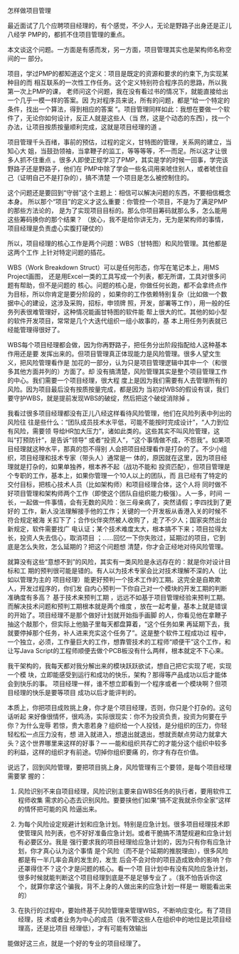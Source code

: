     
怎样做项目管理

最近面试了几个应聘项目经理的，有个感觉，不少人，无论是野路子出身还是正儿八经学
PMP的，都抓不住项目管理的重点。

本文谈这个问题。一方面是有感而发，另一方面，项目管理其实也是架构师名称空间的一
部分。

项目，学过PMP的都知道这个定义：项目是既定的资源和要求的约束下,为实现某种目的而
相互联系的一次性工作任务。这个定义特别符合程序员的思路，所以我第一次上PMP的课，
老师问这个问题，我在没有看过书的情况下，就能直接给出一个几乎一模一样的答案。因
为对程序员来说，所有的问题，都是“给一个特定的条件，找出一个算法，得到相应的答案
”。项目管理同样如此：我想在要做一个软件了，无论你如何设计，反正人就是这些人（当
然，这是个动态的东西），找一个办法，让项目按质按量顺利完成，这就是项目经理的道
。

项目管理千头百绪，事前的预估，过程的定义，甘特图的管理，关系网的建立，当知心大
姐，当鼓劲领袖，当拿鞭子的监工，等等等等，不一而足。所以这才让很多人抓不住重点
。很多人即使正规学习了PMP，其实是学的时候一回事，学完该野路子还是野路子，他们在
PMP中除了学会一些名词用来唬住别人，或者唬住自己（证明自己不是打杂的），搞不清楚
一个项目是怎么被控制住的。

这个问题还是要回到“守弱”这个主题上：相信可以解决问题的东西，不要相信概念本身。
所以那个“项目”的定义才这么重要：你管控一个项目，不是为了满足PMP的那些方法论的，
是为了实现项目目标的。那么你项目筹码就那么多，怎么能用这些筹码换你的那个结果？
（放心，我不是给你讲无为，无为是架构师的事情，项目经理是负责虚心实腹打硬仗的）

所以，项目经理的核心工作是两个问题：WBS（甘特图）和风险管理。其他都是这两个工作
上针对特定问题的插花。

WBS（Work Breakdown Struct）可以是任何形态，你写在笔记本上，用MS Project画图，
还是用Excel一类的工具写成一个列表，都无所谓，工具对很多问题有帮助，但不是问题的
核心。问题的核心是，你做任何长跑，都不会拿终点作为目标，所以你肯定是要分阶段的
，如果你的工作依赖特别复杂（比如做一个数据中心的建设，这涉及采购，招标，申领牌
照，开发，部署等工作），用一般的任务列表很难管理好，这种情况能画甘特图的软件能
帮上很大的忙。其他的如小型的软件开发项目，常常是几个大迭代组织一组小故事的，基
本上用任务列表就已经能管理得很好了。

WBS每个项目经理都会做，因为你再野路子，把任务分出阶段指配给人这种基本作用还是要
发挥出来的。但项目管理真正体现能力是风险管理。很多人望文生义，把风险管理看作是
加花的一部分，认为只是项目管理逻辑中其中一个（和很多其他方面并列的）方面了。却
没有搞清楚，风险管理其实是整个项目管理工作的中心。我们需要一个项目经理，很大程
度上是因为我们需要有人去管理所有的风险。因为项目最后没有按质按量完成，都是因为
当初对WBS的假设有误，我们要守护WBS，就是提前发现WBS的破绽，然后把这个破绽消除掉
。

我看过很多项目经理都没有正儿八经这样看待风险管理，他们在风险列表中列出的风险往
往是些什么：“团队成员技术水平低，可能不能按时完成设计”，“人力到位有风险，需要领
导给HR加大压力”，诸如此类的。这些其实不叫风险管理，这叫“打预防针”，是告诉“领导”
或者“投资人”，“这个事情做不成，不怨我”。如果项目经理就这种水平，那真的怨不得别
人会把项目经理看作是打杂的了。不少小组织，项目经理和技术专家（带头人）通常是一
体的，原因就在这里，因为项目经理就是打杂的，如果单独养，根本养不起（战功不能和
投资匹配），但项目管理是个专职的工作，基本上，如果你管理一个10人以上的团队，而
且已经有了特定的交付目标，把核心技术人员（比如架构师）和项目经理合体，这个人将
同时做不好项目管理和架构师两个工作（即使这个团队自组织能力极强）。人一多，时间
一长，一起做一件事情，会有无数的风险：张三母亲病了，突然请假；李四找到了更好的
工作，新人没法理解接手他的工作；关键的一个开发板从香港入关的时候不符合规定被海
关扣下了；合作伙伴突然被人收购了，走了不少人；国家突然出台新规定，软件需要找广
电认证；某个技术难度太大，根本搞不下来；项目拉得太长，投资人失去信心，取消项目
；……回忆一下你失败过，延期过的项目，它到底是怎么失败，怎么延期的？把这个问题想
清楚，你才会正经地对待风险管理。

就算没有这些“意想不到”的风险，其实有一类风险是永远存在的：就是你对设计目标和工
期的预判很可能是错的。有人以为技术专家会比对技术理解不深的人（比如以管理为主的
项目经理）能更好预判一个技术工作的工期。这完全是自欺欺人，开发过程序的，你们发
自内心预判一下你自己对一个模块的开发工期的判断准确度有多高？ 基于技术来预判工期
，远远不如基于项目管理经验来预判工期。而解决技术问题和预判工期根本就是两个维度
，放在一起考量，基本上就是错误的开始了。项目经理不是那个做好计划就开始指手画脚
的人，你看见他在拿鞭子抽这个敲那个，但实际上他脑子里每天都盘算着，“这个任务如果
再延期下去，我就要停掉那个任务，补人进来充实这个任务了”。这是整个软件工程成功过
程中，一个独立，必须，工作量巨大的工作，想靠管技术的工程师“顺便干”这个工作，和
让写Java Script的工程师顺便去做个PCB板没有什么两样，根本就定不下心来。

我干架构的，我每天都对我分解出来的模块跃跃欲试，想自己把它实现了呢，实现一个模
块，立即能感受到运行和成功的快乐，架构？那得等产品成功以后才能体会到快乐的事。
项目经理一样，谁不想立即看到一个程序或者一个模块啊？但项目经理的快乐是要等项目
成功以后才能评判的。

本质上，你把项目成败挑上身，你才是个项目经理，否则，你只是个打杂的。这句话听起
来好像很情怀，很鸡汤，实际很现实：你不为投资负责，投资为何要在乎你？为什么宠辱
若惊，贵大患若身？组织给一个人投钱，是分组织的压力，你轻轻松松一点压力没有，想
进入就进入，想退出就退出，想就贡献点劳动力就拿大头？这个世界哪里来这样的好事？—
—能和组织共存亡的才能分这个组织中较多的利益，这样的组织才有前途。切掉你组织要痛
的，你才有存在价值。

说远了，回到风险管理，要把项目挑上身，风险管理有三个要领，是每个项目经理需要掌
握的：

1. 风险识别不来自项目经理，风险识别主要来自WBS任务的执行者，要用软件工程师收集
  需求的心态去识别风险。要要挟他们如果“搞不定我就杀你全家”这样的情怀把可能的风
  险逼出来。

2. 为每个风险设定规避计划和应急计划。特别是应急计划。很多项目经理技术即使管理风
  险列表，也不好好准备应急计划。或者干脆搞不清楚规避和应急计划有必要区分。我是
  强行要求我的项目经理给应急计划的，因为只有你有应急计划，你才真心认为这个事情
  是个风险（而不是个延期的推脱理由），很多风险都是有一半几率会真的发生的，发生
  后会不会对你的项目造成致命的影响？你还罩得住不？这个才是问题的核心。看一个项
  目计划中有没有风险应急计划，很多时候就能判断这个项目经理到底是不是足够专业了
  。（我不怕告诉你这个，就算你拿这个骗我，背不上身的人做出来的应急计划一样是一
  眼能看出来的）

3. 在执行的过程中，要始终基于风险管理来管理WBS，不断响应变化。有了项目经理，技
  术或者业务为中心的成员（我不管这些人在组织中的地位是比项目经理高，还是比项目
  经理低），才有可能有效输出

能做好这三点，就是一个好的专业的项目经理了。
